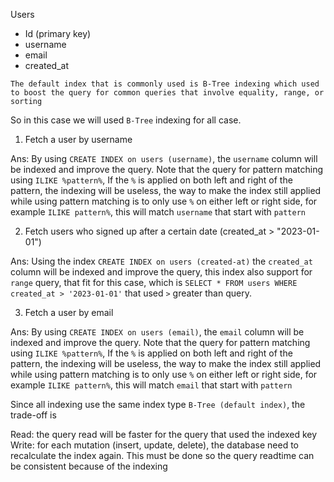 Users
- Id (primary key)
- username
- email
- created_at

`The default index that is commonly used is B-Tree indexing which used to boost the query for common queries that involve equality, range, or sorting`

So in this case we will used `B-Tree` indexing for all case.

1) Fetch a user by username

Ans: By using `CREATE INDEX on users (username)`, the `username` column will be indexed and improve the query. Note that the query for pattern matching using `ILIKE %pattern%`, If the `%` is applied on both left and right of the pattern, the indexing will be useless, the way to make the index still applied while using pattern matching is to only use `%` on either left or right side, for example `ILIKE pattern%`, this will match `username` that start with `pattern`

2) Fetch users who signed up after a certain date (created_at > "2023-01-01")

Ans: Using the index `CREATE INDEX on users (created-at)` the `created_at` column will be indexed and improve the query, this index also support for `range` query, that fit for this case, which is `SELECT * FROM users WHERE created_at > '2023-01-01'` that used `>` greater than query.

3) Fetch a user by email

Ans: By using `CREATE INDEX on users (email)`, the `email` column will be indexed and improve the query. Note that the query for pattern matching using `ILIKE %pattern%`, If the `%` is applied on both left and right of the pattern, the indexing will be useless, the way to make the index still applied while using pattern matching is to only use `%` on either left or right side, for example `ILIKE pattern%`, this will match `email` that start with `pattern`

Since all indexing use the same index type `B-Tree (default index)`, the trade-off is

Read: the query read will be faster for the query that used the indexed key <br/>
Write: for each mutation (insert, update, delete), the database need to recalculate the index again. This must be done so the query readtime can be consistent because of the indexing
